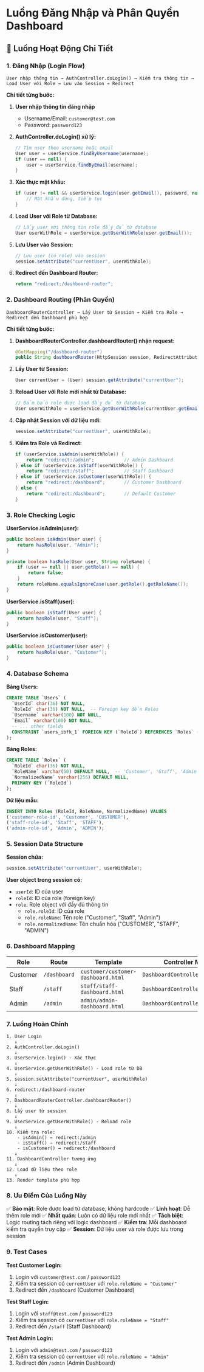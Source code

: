 # Luồng Đăng Nhập và Phân Quyền Dashboard

## 🔄 Luồng Hoạt Động Chi Tiết

### 1. Đăng Nhập (Login Flow)

```
User nhập thông tin → AuthController.doLogin() → Kiểm tra thông tin → Load User với Role → Lưu vào Session → Redirect
```

**Chi tiết từng bước:**

1. **User nhập thông tin đăng nhập**
   - Username/Email: `customer@test.com`
   - Password: `password123`

2. **AuthController.doLogin() xử lý:**
   ```java
   // Tìm user theo username hoặc email
   User user = userService.findByUsername(username);
   if (user == null) {
       user = userService.findByEmail(username);
   }
   ```

3. **Xác thực mật khẩu:**
   ```java
   if (user != null && userService.login(user.getEmail(), password, null) != null) {
       // Mật khẩu đúng, tiếp tục
   }
   ```

4. **Load User với Role từ Database:**
   ```java
   // Lấy user với thông tin role đầy đủ từ database
   User userWithRole = userService.getUserWithRole(user.getEmail());
   ```

5. **Lưu User vào Session:**
   ```java
   // Lưu user (có role) vào session
   session.setAttribute("currentUser", userWithRole);
   ```

6. **Redirect đến Dashboard Router:**
   ```java
   return "redirect:/dashboard-router";
   ```

### 2. Dashboard Routing (Phân Quyền)

```
DashboardRouterController → Lấy User từ Session → Kiểm tra Role → Redirect đến Dashboard phù hợp
```

**Chi tiết từng bước:**

1. **DashboardRouterController.dashboardRouter() nhận request:**
   ```java
   @GetMapping("/dashboard-router")
   public String dashboardRouter(HttpSession session, RedirectAttributes redirectAttributes) {
   ```

2. **Lấy User từ Session:**
   ```java
   User currentUser = (User) session.getAttribute("currentUser");
   ```

3. **Reload User với Role mới nhất từ Database:**
   ```java
   // Đảm bảo role được load đầy đủ từ database
   User userWithRole = userService.getUserWithRole(currentUser.getEmail());
   ```

4. **Cập nhật Session với dữ liệu mới:**
   ```java
   session.setAttribute("currentUser", userWithRole);
   ```

5. **Kiểm tra Role và Redirect:**
   ```java
   if (userService.isAdmin(userWithRole)) {
       return "redirect:/admin";           // Admin Dashboard
   } else if (userService.isStaff(userWithRole)) {
       return "redirect:/staff";           // Staff Dashboard  
   } else if (userService.isCustomer(userWithRole)) {
       return "redirect:/dashboard";       // Customer Dashboard
   } else {
       return "redirect:/dashboard";       // Default Customer
   }
   ```

### 3. Role Checking Logic

**UserService.isAdmin(user):**
```java
public boolean isAdmin(User user) {
    return hasRole(user, "Admin");
}

private boolean hasRole(User user, String roleName) {
    if (user == null || user.getRole() == null) {
        return false;
    }
    return roleName.equalsIgnoreCase(user.getRole().getRoleName());
}
```

**UserService.isStaff(user):**
```java
public boolean isStaff(User user) {
    return hasRole(user, "Staff");
}
```

**UserService.isCustomer(user):**
```java
public boolean isCustomer(User user) {
    return hasRole(user, "Customer");
}
```

### 4. Database Schema

**Bảng Users:**
```sql
CREATE TABLE `Users` (
  `UserId` char(36) NOT NULL,
  `RoleId` char(36) NOT NULL,  -- Foreign key đến Roles
  `Username` varchar(100) NOT NULL,
  `Email` varchar(100) NOT NULL,
  -- ... other fields
  CONSTRAINT `users_ibfk_1` FOREIGN KEY (`RoleId`) REFERENCES `Roles` (`RoleId`)
);
```

**Bảng Roles:**
```sql
CREATE TABLE `Roles` (
  `RoleId` char(36) NOT NULL,
  `RoleName` varchar(50) DEFAULT NULL,  -- 'Customer', 'Staff', 'Admin'
  `NormalizedName` varchar(256) DEFAULT NULL,
  PRIMARY KEY (`RoleId`)
);
```

**Dữ liệu mẫu:**
```sql
INSERT INTO Roles (RoleId, RoleName, NormalizedName) VALUES 
('customer-role-id', 'Customer', 'CUSTOMER'),
('staff-role-id', 'Staff', 'STAFF'),
('admin-role-id', 'Admin', 'ADMIN');
```

### 5. Session Data Structure

**Session chứa:**
```java
session.setAttribute("currentUser", userWithRole);
```

**User object trong session có:**
- `userId`: ID của user
- `roleId`: ID của role (foreign key)
- `role`: Role object với đầy đủ thông tin
  - `role.roleId`: ID của role
  - `role.roleName`: Tên role ("Customer", "Staff", "Admin")
  - `role.normalizedName`: Tên chuẩn hóa ("CUSTOMER", "STAFF", "ADMIN")

### 6. Dashboard Mapping

| Role | Route | Template | Controller Method |
|------|-------|----------|-------------------|
| Customer | `/dashboard` | `customer/customer-dashboard.html` | `DashboardController.dashboard()` |
| Staff | `/staff` | `staff/staff-dashboard.html` | `DashboardController.staff()` |
| Admin | `/admin` | `admin/admin-dashboard.html` | `DashboardController.admin()` |

### 7. Luồng Hoàn Chỉnh

```
1. User Login
   ↓
2. AuthController.doLogin()
   ↓
3. UserService.login() - Xác thực
   ↓
4. UserService.getUserWithRole() - Load role từ DB
   ↓
5. session.setAttribute("currentUser", userWithRole)
   ↓
6. redirect:/dashboard-router
   ↓
7. DashboardRouterController.dashboardRouter()
   ↓
8. Lấy user từ session
   ↓
9. UserService.getUserWithRole() - Reload role
   ↓
10. Kiểm tra role:
    - isAdmin() → redirect:/admin
    - isStaff() → redirect:/staff  
    - isCustomer() → redirect:/dashboard
   ↓
11. DashboardController tương ứng
   ↓
12. Load dữ liệu theo role
   ↓
13. Render template phù hợp
```

### 8. Ưu Điểm Của Luồng Này

✅ **Bảo mật**: Role được load từ database, không hardcode
✅ **Linh hoạt**: Dễ thêm role mới
✅ **Nhất quán**: Luôn có dữ liệu role mới nhất
✅ **Tách biệt**: Logic routing tách riêng với logic dashboard
✅ **Kiểm tra**: Mỗi dashboard kiểm tra quyền truy cập
✅ **Session**: Dữ liệu user và role được lưu trong session

### 9. Test Cases

**Test Customer Login:**
1. Login với `customer@test.com` / `password123`
2. Kiểm tra session có `currentUser` với `role.roleName = "Customer"`
3. Redirect đến `/dashboard` (Customer Dashboard)

**Test Staff Login:**
1. Login với `staff@test.com` / `password123`
2. Kiểm tra session có `currentUser` với `role.roleName = "Staff"`
3. Redirect đến `/staff` (Staff Dashboard)

**Test Admin Login:**
1. Login với `admin@test.com` / `password123`
2. Kiểm tra session có `currentUser` với `role.roleName = "Admin"`
3. Redirect đến `/admin` (Admin Dashboard)
